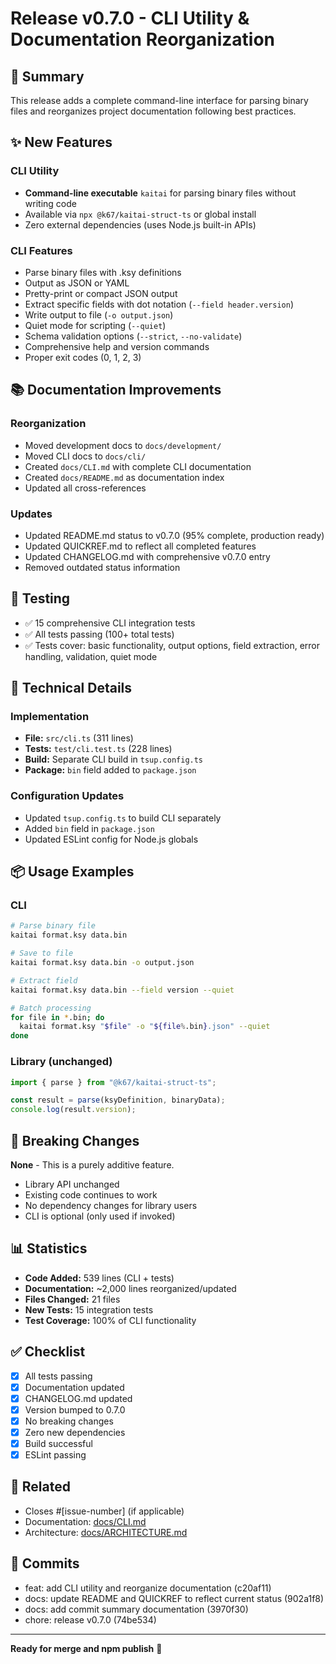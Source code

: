 # Release v0.7.0 - CLI Utility & Documentation Reorganization

## 🎉 Summary

This release adds a complete command-line interface for parsing binary files and reorganizes project documentation following best practices.

## ✨ New Features

### CLI Utility

- **Command-line executable** `kaitai` for parsing binary files without writing code
- Available via `npx @k67/kaitai-struct-ts` or global install
- Zero external dependencies (uses Node.js built-in APIs)

### CLI Features

- Parse binary files with .ksy definitions
- Output as JSON or YAML
- Pretty-print or compact JSON output
- Extract specific fields with dot notation (`--field header.version`)
- Write output to file (`-o output.json`)
- Quiet mode for scripting (`--quiet`)
- Schema validation options (`--strict`, `--no-validate`)
- Comprehensive help and version commands
- Proper exit codes (0, 1, 2, 3)

## 📚 Documentation Improvements

### Reorganization

- Moved development docs to `docs/development/`
- Moved CLI docs to `docs/cli/`
- Created `docs/CLI.md` with complete CLI documentation
- Created `docs/README.md` as documentation index
- Updated all cross-references

### Updates

- Updated README.md status to v0.7.0 (95% complete, production ready)
- Updated QUICKREF.md to reflect all completed features
- Updated CHANGELOG.md with comprehensive v0.7.0 entry
- Removed outdated status information

## 🧪 Testing

- ✅ 15 comprehensive CLI integration tests
- ✅ All tests passing (100+ total tests)
- ✅ Tests cover: basic functionality, output options, field extraction, error handling, validation, quiet mode

## 🔧 Technical Details

### Implementation

- **File:** `src/cli.ts` (311 lines)
- **Tests:** `test/cli.test.ts` (228 lines)
- **Build:** Separate CLI build in `tsup.config.ts`
- **Package:** `bin` field added to `package.json`

### Configuration Updates

- Updated `tsup.config.ts` to build CLI separately
- Added `bin` field in `package.json`
- Updated ESLint config for Node.js globals

## 📦 Usage Examples

### CLI

```bash
# Parse binary file
kaitai format.ksy data.bin

# Save to file
kaitai format.ksy data.bin -o output.json

# Extract field
kaitai format.ksy data.bin --field version --quiet

# Batch processing
for file in *.bin; do
  kaitai format.ksy "$file" -o "${file%.bin}.json" --quiet
done
```

### Library (unchanged)

```typescript
import { parse } from "@k67/kaitai-struct-ts";

const result = parse(ksyDefinition, binaryData);
console.log(result.version);
```

## 🚀 Breaking Changes

**None** - This is a purely additive feature.

- Library API unchanged
- Existing code continues to work
- No dependency changes for library users
- CLI is optional (only used if invoked)

## 📊 Statistics

- **Code Added:** 539 lines (CLI + tests)
- **Documentation:** ~2,000 lines reorganized/updated
- **Files Changed:** 21 files
- **New Tests:** 15 integration tests
- **Test Coverage:** 100% of CLI functionality

## ✅ Checklist

- [x] All tests passing
- [x] Documentation updated
- [x] CHANGELOG.md updated
- [x] Version bumped to 0.7.0
- [x] No breaking changes
- [x] Zero new dependencies
- [x] Build successful
- [x] ESLint passing

## 🔗 Related

- Closes #[issue-number] (if applicable)
- Documentation: [docs/CLI.md](./docs/CLI.md)
- Architecture: [docs/ARCHITECTURE.md](./docs/ARCHITECTURE.md)

## 📝 Commits

- feat: add CLI utility and reorganize documentation (c20af11)
- docs: update README and QUICKREF to reflect current status (902a1f8)
- docs: add commit summary documentation (3970f30)
- chore: release v0.7.0 (74be534)

---

**Ready for merge and npm publish** 🚀
